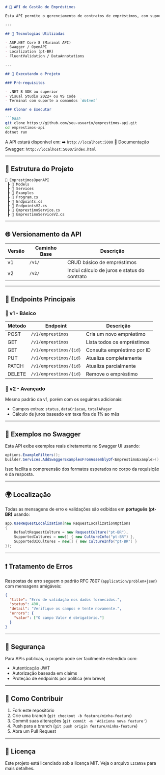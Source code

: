 ````markdown
# 📘 API de Gestão de Empréstimos

Esta API permite o gerenciamento de contratos de empréstimos, com suporte a versionamento, cálculo de juros e status de aprovação. A documentação está disponível via Swagger UI com suporte multilíngue e exemplos práticos.

---

## 🚀 Tecnologias Utilizadas

- ASP.NET Core 8 (Minimal API)
- Swagger / OpenAPI
- Localization (pt-BR)
- FluentValidation / DataAnnotations

---

## 🔧 Executando o Projeto

### Pré-requisitos

- .NET 8 SDK ou superior
- Visual Studio 2022+ ou VS Code
- Terminal com suporte a comandos `dotnet`

### Clonar e Executar

```bash
git clone https://github.com/seu-usuario/emprestimos-api.git
cd emprestimos-api
dotnet run
````

A API estará disponível em:
➡️ `http://localhost:5000`
📘 Documentação Swagger: `http://localhost:5000/index.html`

---

## 📂 Estrutura do Projeto

```text
📁 EmprestimosOpenAPI
 ┣ 📂 Models
 ┣ 📂 Services
 ┣ 📂 Examples
 ┣ 📄 Program.cs
 ┣ 📄 Endpoints.cs
 ┣ 📄 EndpointsV2.cs
 ┣ 📄 EmprestimoService.cs
 ┣ 📄 EmprestimoServiceV2.cs
```

---

## 🌐 Versionamento da API

| Versão | Caminho Base | Descrição                                    |
| ------ | ------------ | -------------------------------------------- |
| v1     | `/v1/`       | CRUD básico de empréstimos                   |
| v2     | `/v2/`       | Inclui cálculo de juros e status do contrato |

---

## 📑 Endpoints Principais

### 📌 v1 - Básico

| Método | Endpoint               | Descrição                  |
| ------ | ---------------------- | -------------------------- |
| POST   | `/v1/emprestimos`      | Cria um novo empréstimo    |
| GET    | `/v1/emprestimos`      | Lista todos os empréstimos |
| GET    | `/v1/emprestimos/{id}` | Consulta empréstimo por ID |
| PUT    | `/v1/emprestimos/{id}` | Atualiza completamente     |
| PATCH  | `/v1/emprestimos/{id}` | Atualiza parcialmente      |
| DELETE | `/v1/emprestimos/{id}` | Remove o empréstimo        |

### 📌 v2 - Avançado

Mesmo padrão da v1, porém com os seguintes adicionais:

* Campos extras: `status`, `dataCriacao`, `totalAPagar`
* Cálculo de juros baseado em taxa fixa de 1% ao mês

---

## 🧪 Exemplos no Swagger

Esta API exibe exemplos reais diretamente no Swagger UI usando:

```csharp
options.ExampleFilters();
builder.Services.AddSwaggerExamplesFromAssemblyOf<EmprestimoExample>();
```

Isso facilita a compreensão dos formatos esperados no corpo da requisição e da resposta.

---

## 🌍 Localização

Todas as mensagens de erro e validações são exibidas em **português (pt-BR)** usando:

```csharp
app.UseRequestLocalization(new RequestLocalizationOptions
{
    DefaultRequestCulture = new RequestCulture("pt-BR"),
    SupportedCultures = new[] { new CultureInfo("pt-BR") },
    SupportedUICultures = new[] { new CultureInfo("pt-BR") }
});
```

---

## ❗ Tratamento de Erros

Respostas de erro seguem o padrão RFC 7807 (`application/problem+json`) com mensagens amigáveis:

```json
{
  "title": "Erro de validação nos dados fornecidos.",
  "status": 400,
  "detail": "Verifique os campos e tente novamente.",
  "errors": {
    "valor": ["O campo Valor é obrigatório."]
  }
}
```

---

## 🔐 Segurança

Para APIs públicas, o projeto pode ser facilmente estendido com:

* Autenticação JWT
* Autorização baseada em claims
* Proteção de endpoints por política (em breve)

---

## 📌 Como Contribuir

1. Fork este repositório
2. Crie uma branch (`git checkout -b feature/minha-feature`)
3. Commit suas alterações (`git commit -m 'Adiciona nova feature'`)
4. Push para a branch (`git push origin feature/minha-feature`)
5. Abra um Pull Request

---

## 📝 Licença

Este projeto está licenciado sob a licença MIT. Veja o arquivo `LICENSE` para mais detalhes.
